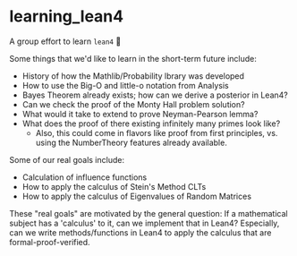 # learning_lean4

A group effort to learn `lean4` 🙂

Some things that we'd like to learn in the short-term future include: 

  - History of how the Mathlib/Probability lbrary was developed
  - How to use the Big-O and little-o notation from Analysis
  - Bayes Theorem already exists; how can we derive a posterior in Lean4?
  - Can we check the proof of the Monty Hall problem solution?
  - What would it take to extend to prove Neyman-Pearson lemma?
  - What does the proof  of there existing infinitely many primes look like?
    - Also, this could come in flavors like proof from first principles, vs. using the NumberTheory features already available.

Some of our real goals include: 

  - Calculation of influence functions
  - How to apply the calculus of Stein's Method CLTs
  - How to apply the calculus of Eigenvalues of Random Matrices

These "real goals" are motivated by the general question: If a mathematical subject has a 'calculus' to it, can we implement that 
in Lean4?  Especially, can we write methods/functions in Lean4 to apply the calculus that are formal-proof-verified.
